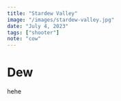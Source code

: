 ```yaml
---
title: "Stardew Valley"
image: "/images/stardew-valley.jpg"
date: "July 4, 2023"
tags: ["shooter"]
note: "cow"
---
```


# Dew

hehe
